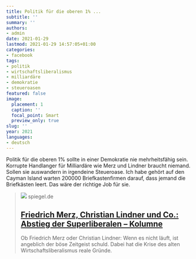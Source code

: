 ```yaml
---
title: Politik für die oberen 1% ...
subtitle: ''
summary: ''
authors:
- admin
date: 2021-01-29
lastmod: 2021-01-29 14:57:05+01:00
categories:
- facebook
tags:
- politik
- wirtschaftsliberalismus
- milliardäre
- demokratie
- steueroasen
featured: false
image:
  placement: 1
  caption: ''
  focal_point: Smart
  preview_only: true
slug: ''
year: 2021
languages:
- deutsch
---
```


Politik für die oberen 1% sollte in einer Demokratie nie mehrheitsfähig sein. Korrupte Handlanger für Milliardäre wie Merz und Lindner braucht niemand. Sollen sie auswandern in irgendeine Steueroase. Ich habe gehört auf den Cayman Island warten 200000 Briefkastenfirmen darauf, dass jemand die Briefkästen leert. Das wäre der richtige Job für sie.
> [![](https://cdn.prod.www.spiegel.de/images/1f5efd36-d806-4a4c-b399-815aa55098ea_w1200_r1.778_fpx66.55_fpy55.jpg)](https://www.spiegel.de/wirtschaft/soziales/friedrich-merz-christian-lindner-und-co-abstieg-der-super-liberalen-kolumne-a-dc512335-c7d2-44f8-9ee6-465955108410)
> spiegel.de
> ## [Friedrich Merz, Christian Lindner und Co.: Abstieg der Superliberalen – Kolumne](https://www.spiegel.de/wirtschaft/soziales/friedrich-merz-christian-lindner-und-co-abstieg-der-super-liberalen-kolumne-a-dc512335-c7d2-44f8-9ee6-465955108410)
>
>Ob Friedrich Merz oder Christian Lindner: Wenn es nicht läuft, ist angeblich der böse Zeitgeist schuld. Dabei hat die Krise des alten Wirtschaftsliberalismus reale Gründe.
